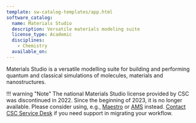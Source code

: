 ```yaml
---
template: sw-catalog-templates/app.html
software_catalog:
  name: Materials Studio
  description: Versatile materials modeling suite
  license_type: Academic
  disciplines:
    - Chemistry
  available_on:
---
```


Materials Studio is a versatile modelling suite for building and performing
quantum and classical simulations of molecules, materials and nanostructures.

!!! warning "Note"
    The national Materials Studio license provided by CSC was discontinued in 2022.
    Since the beginning of 2023, it is no longer available. Please consider using, e.g., 
    [Maestro](maestro.md) or [AMS](ams.md) instead.
    [Contact CSC Service Desk](../support/contact.md) if you need support in migrating
    your workflow.
